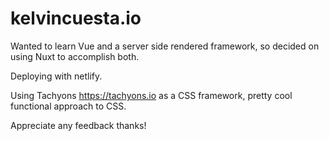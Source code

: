 # kelvincuesta.io

Wanted to learn Vue and a server side rendered framework, so decided on using Nuxt to accomplish both.

Deploying with netlify.

Using Tachyons https://tachyons.io as a CSS framework, pretty cool functional approach to CSS. 

Appreciate any feedback thanks!
